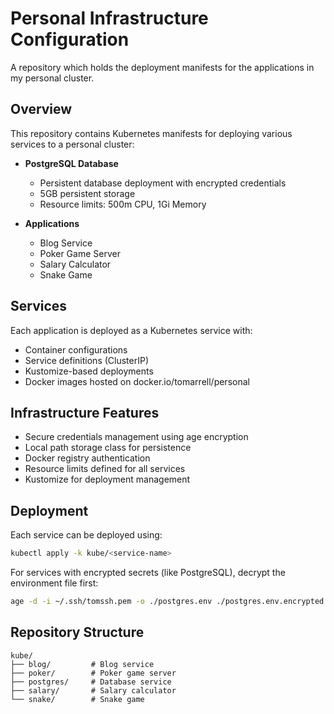 # Personal Infrastructure Configuration

A repository which holds the deployment manifests for the applications in my
personal cluster.

## Overview

This repository contains Kubernetes manifests for deploying various services to
a personal cluster:

- **PostgreSQL Database**
  - Persistent database deployment with encrypted credentials
  - 5GB persistent storage
  - Resource limits: 500m CPU, 1Gi Memory

- **Applications**
  - Blog Service
  - Poker Game Server
  - Salary Calculator
  - Snake Game

## Services

Each application is deployed as a Kubernetes service with:

- Container configurations
- Service definitions (ClusterIP)
- Kustomize-based deployments
- Docker images hosted on docker.io/tomarrell/personal

## Infrastructure Features

- Secure credentials management using age encryption
- Local path storage class for persistence
- Docker registry authentication
- Resource limits defined for all services
- Kustomize for deployment management

## Deployment

Each service can be deployed using:
```bash
kubectl apply -k kube/<service-name>
```

For services with encrypted secrets (like PostgreSQL), decrypt the environment
file first:
```bash
age -d -i ~/.ssh/tomssh.pem -o ./postgres.env ./postgres.env.encrypted
```

## Repository Structure
```
kube/
├── blog/         # Blog service
├── poker/        # Poker game server
├── postgres/     # Database service
├── salary/       # Salary calculator
└── snake/        # Snake game
```
